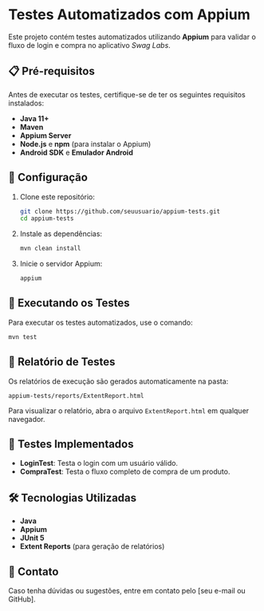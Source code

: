 # Testes Automatizados com Appium

Este projeto contém testes automatizados utilizando **Appium** para validar o fluxo de login e compra no aplicativo *Swag Labs*.

## 📋 Pré-requisitos
Antes de executar os testes, certifique-se de ter os seguintes requisitos instalados:
- **Java 11+**
- **Maven**
- **Appium Server**
- **Node.js** e **npm** (para instalar o Appium)
- **Android SDK** e **Emulador Android**

## 🔧 Configuração
1. Clone este repositório:
   ```sh
   git clone https://github.com/seuusuario/appium-tests.git
   cd appium-tests
   ```
2. Instale as dependências:
   ```sh
   mvn clean install
   ```
3. Inicie o servidor Appium:
   ```sh
   appium
   ```

## 🚀 Executando os Testes
Para executar os testes automatizados, use o comando:
```sh
mvn test
```

## 📄 Relatório de Testes
Os relatórios de execução são gerados automaticamente na pasta:
```
appium-tests/reports/ExtentReport.html
```
Para visualizar o relatório, abra o arquivo `ExtentReport.html` em qualquer navegador.

## 📌 Testes Implementados
- **LoginTest**: Testa o login com um usuário válido.
- **CompraTest**: Testa o fluxo completo de compra de um produto.

## 🛠 Tecnologias Utilizadas
- **Java**
- **Appium**
- **JUnit 5**
- **Extent Reports** (para geração de relatórios)

## 📢 Contato
Caso tenha dúvidas ou sugestões, entre em contato pelo [seu e-mail ou GitHub].


